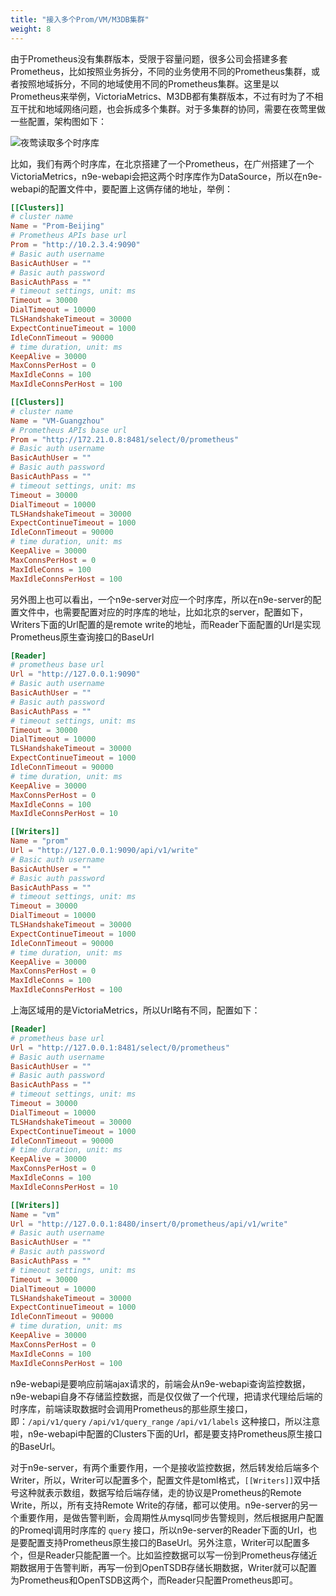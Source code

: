 ```yaml
---
title: "接入多个Prom/VM/M3DB集群"
weight: 8
---
```


由于Prometheus没有集群版本，受限于容量问题，很多公司会搭建多套Prometheus，比如按照业务拆分，不同的业务使用不同的Prometheus集群，或者按照地域拆分，不同的地域使用不同的Prometheus集群。这里是以Prometheus来举例，VictoriaMetrics、M3DB都有集群版本，不过有时为了不相互干扰和地域网络问题，也会拆成多个集群。对于多集群的协同，需要在夜莺里做一些配置，架构图如下：

![夜莺读取多个时序库](/n9e-multi-cluster.png)

比如，我们有两个时序库，在北京搭建了一个Prometheus，在广州搭建了一个VictoriaMetrics，n9e-webapi会把这两个时序库作为DataSource，所以在n9e-webapi的配置文件中，要配置上这俩存储的地址，举例：

```toml
[[Clusters]]
# cluster name
Name = "Prom-Beijing"
# Prometheus APIs base url
Prom = "http://10.2.3.4:9090"
# Basic auth username
BasicAuthUser = ""
# Basic auth password
BasicAuthPass = ""
# timeout settings, unit: ms
Timeout = 30000
DialTimeout = 10000
TLSHandshakeTimeout = 30000
ExpectContinueTimeout = 1000
IdleConnTimeout = 90000
# time duration, unit: ms
KeepAlive = 30000
MaxConnsPerHost = 0
MaxIdleConns = 100
MaxIdleConnsPerHost = 100

[[Clusters]]
# cluster name
Name = "VM-Guangzhou"
# Prometheus APIs base url
Prom = "http://172.21.0.8:8481/select/0/prometheus"
# Basic auth username
BasicAuthUser = ""
# Basic auth password
BasicAuthPass = ""
# timeout settings, unit: ms
Timeout = 30000
DialTimeout = 10000
TLSHandshakeTimeout = 30000
ExpectContinueTimeout = 1000
IdleConnTimeout = 90000
# time duration, unit: ms
KeepAlive = 30000
MaxConnsPerHost = 0
MaxIdleConns = 100
MaxIdleConnsPerHost = 100
```

另外图上也可以看出，一个n9e-server对应一个时序库，所以在n9e-server的配置文件中，也需要配置对应的时序库的地址，比如北京的server，配置如下，Writers下面的Url配置的是remote write的地址，而Reader下面配置的Url是实现Prometheus原生查询接口的BaseUrl

```toml
[Reader]
# prometheus base url
Url = "http://127.0.0.1:9090"
# Basic auth username
BasicAuthUser = ""
# Basic auth password
BasicAuthPass = ""
# timeout settings, unit: ms
Timeout = 30000
DialTimeout = 10000
TLSHandshakeTimeout = 30000
ExpectContinueTimeout = 1000
IdleConnTimeout = 90000
# time duration, unit: ms
KeepAlive = 30000
MaxConnsPerHost = 0
MaxIdleConns = 100
MaxIdleConnsPerHost = 10

[[Writers]]
Name = "prom"
Url = "http://127.0.0.1:9090/api/v1/write"
# Basic auth username
BasicAuthUser = ""
# Basic auth password
BasicAuthPass = ""
# timeout settings, unit: ms
Timeout = 30000
DialTimeout = 10000
TLSHandshakeTimeout = 30000
ExpectContinueTimeout = 1000
IdleConnTimeout = 90000
# time duration, unit: ms
KeepAlive = 30000
MaxConnsPerHost = 0
MaxIdleConns = 100
MaxIdleConnsPerHost = 100
```

上海区域用的是VictoriaMetrics，所以Url略有不同，配置如下：

```toml
[Reader]
# prometheus base url
Url = "http://127.0.0.1:8481/select/0/prometheus"
# Basic auth username
BasicAuthUser = ""
# Basic auth password
BasicAuthPass = ""
# timeout settings, unit: ms
Timeout = 30000
DialTimeout = 10000
TLSHandshakeTimeout = 30000
ExpectContinueTimeout = 1000
IdleConnTimeout = 90000
# time duration, unit: ms
KeepAlive = 30000
MaxConnsPerHost = 0
MaxIdleConns = 100
MaxIdleConnsPerHost = 10

[[Writers]]
Name = "vm"
Url = "http://127.0.0.1:8480/insert/0/prometheus/api/v1/write"
# Basic auth username
BasicAuthUser = ""
# Basic auth password
BasicAuthPass = ""
# timeout settings, unit: ms
Timeout = 30000
DialTimeout = 10000
TLSHandshakeTimeout = 30000
ExpectContinueTimeout = 1000
IdleConnTimeout = 90000
# time duration, unit: ms
KeepAlive = 30000
MaxConnsPerHost = 0
MaxIdleConns = 100
MaxIdleConnsPerHost = 100
```

n9e-webapi是要响应前端ajax请求的，前端会从n9e-webapi查询监控数据，n9e-webapi自身不存储监控数据，而是仅仅做了一个代理，把请求代理给后端的时序库，前端读取数据时会调用Prometheus的那些原生接口，即：`/api/v1/query` `/api/v1/query_range` `/api/v1/labels` 这种接口，所以注意啦，n9e-webapi中配置的Clusters下面的Url，都是要支持Prometheus原生接口的BaseUrl。

对于n9e-server，有两个重要作用，一个是接收监控数据，然后转发给后端多个Writer，所以，Writer可以配置多个，配置文件是toml格式，`[[Writers]]`双中括号这种就表示数组，数据写给后端存储，走的协议是Prometheus的Remote Write，所以，所有支持Remote Write的存储，都可以使用。n9e-server的另一个重要作用，是做告警判断，会周期性从mysql同步告警规则，然后根据用户配置的Promeql调用时序库的 `query` 接口，所以n9e-server的Reader下面的Url，也是要配置支持Prometheus原生接口的BaseUrl。另外注意，Writer可以配置多个，但是Reader只能配置一个。比如监控数据可以写一份到Prometheus存储近期数据用于告警判断，再写一份到OpenTSDB存储长期数据，Writer就可以配置为Prometheus和OpenTSDB这两个，而Reader只配置Prometheus即可。


